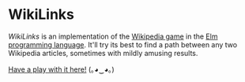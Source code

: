 # WikiLinks

*WikiLinks* is an implementation of the [Wikipedia game](https://en.wikipedia.org/wiki/Wikipedia:Wiki_Game) in the [Elm programming language](http://elm-lang.org/). It'll try its best to find a path between any two Wikipedia articles, sometimes with mildly amusing results.

[Have a play with it here!](https://fizwidget.github.io/wikipedia-game/index.html) (｡◕‿◕｡)

